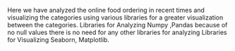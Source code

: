 Here we have analyzed the online food ordering in recent times and visualizing the categories using various libraries for a greater visualization between the categories.
Libraries for Analyzing Numpy ,Pandas  because of no null values there is no need for any other libraries for analyzing
Libraries for Visualizing Seaborn, Matplotlib.
